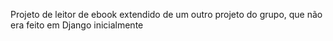 Projeto de leitor de ebook extendido de um outro projeto do grupo, que não era feito em Django inicialmente
